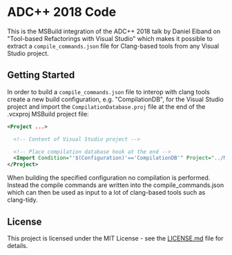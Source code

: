 # ADC++ 2018 Code

This is the MSBuild integration of the ADC++ 2018 talk by Daniel Eiband on "Tool-based Refactorings with Visual Studio" which makes it possible to extract a `compile_commands.json` file for Clang-based tools from any Visual Studio project.

## Getting Started

In order to build a `compile_commands.json` file to interop with clang tools create a new build configuration, e.g. "CompilationDB", for the Visual Studio project and import the `CompilationDatabase.proj` file at the end of the .vcxproj MSBuild project file:

```xml
<Project ...>

  <!-- Content of Visual Studio project -->

  <!-- Place compilation database hook at the end -->
  <Import Condition="'$(Configuration)'=='CompilationDB'" Project="../MSBuild/CompilationDatabase.proj" />
</Project>
```

When building the specified configuration no compilation is performed. Instead the compile commands are written into the compile_commands.json which can then be used as input to a lot of clang-based tools such as clang-tidy.

## License

This project is licensed under the MIT License - see the [LICENSE.md](LICENSE.md) file for details.
